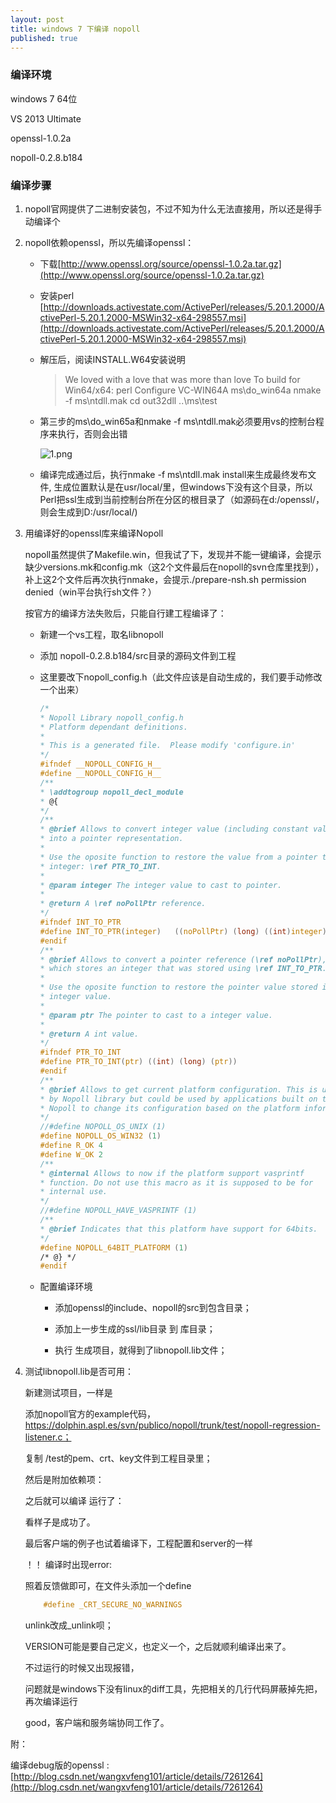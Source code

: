 ```yaml
---
layout: post
title: windows 7 下编译 nopoll
published: true
---
```


### 编译环境 ###

windows 7 64位

VS 2013 Ultimate

openssl-1.0.2a

nopoll-0.2.8.b184

### 编译步骤 ###

1. nopoll官网提供了二进制安装包，不过不知为什么无法直接用，所以还是得手动编译个
2. nopoll依赖openssl，所以先编译openssl：
	- 下载[http://www.openssl.org/source/openssl-1.0.2a.tar.gz](http://www.openssl.org/source/openssl-1.0.2a.tar.gz)
	- 安装perl [http://downloads.activestate.com/ActivePerl/releases/5.20.1.2000/ActivePerl-5.20.1.2000-MSWin32-x64-298557.msi](http://downloads.activestate.com/ActivePerl/releases/5.20.1.2000/ActivePerl-5.20.1.2000-MSWin32-x64-298557.msi)
	- 解压后，阅读INSTALL.W64安装说明
		> We loved with a love that was more than love
		> To build for Win64/x64: 
		> perl Configure VC-WIN64A
		> ms\do_win64a
		> nmake -f ms\ntdll.mak
		> cd out32dll
		> ..\ms\test
	- 第三步的ms\do_win65a和nmake -f ms\ntdll.mak必须要用vs的控制台程序来执行，否则会出错
	
		![1.png](/images/1.png)

	- 编译完成通过后，执行nmake -f ms\ntdll.mak install来生成最终发布文件, 生成位置默认是在usr/local/里，但windows下没有这个目录，所以Perl把ssl生成到当前控制台所在分区的根目录了（如源码在d:/openssl/，则会生成到D:/usr/local/)
    

3. 用编译好的openssl库来编译Nopoll

	nopoll虽然提供了Makefile.win，但我试了下，发现并不能一键编译，会提示缺少versions.mk和config.mk（这2个文件最后在nopoll的svn仓库里找到），补上这2个文件后再次执行nmake，会提示./prepare-nsh.sh permission denied（win平台执行sh文件？）

	按官方的编译方法失败后，只能自行建工程编译了：
    - 新建一个vs工程，取名libnopoll
    - 添加 nopoll-0.2.8.b184/src目录的源码文件到工程
    - 这里要改下nopoll_config.h（此文件应该是自动生成的，我们要手动修改一个出来）

      ```c
      /*
      * Nopoll Library nopoll_config.h
      * Platform dependant definitions.
      *
      * This is a generated file.  Please modify 'configure.in'
      */
      #ifndef __NOPOLL_CONFIG_H__
      #define __NOPOLL_CONFIG_H__
      /**
      * \addtogroup nopoll_decl_module
      * @{
      */
      /**
      * @brief Allows to convert integer value (including constant values)
      * into a pointer representation.
      *
      * Use the oposite function to restore the value from a pointer to a
      * integer: \ref PTR_TO_INT.
      *
      * @param integer The integer value to cast to pointer.
      *
      * @return A \ref noPollPtr reference.
      */
      #ifndef INT_TO_PTR
      #define INT_TO_PTR(integer)   ((noPollPtr) (long) ((int)integer))
      #endif
      /**
      * @brief Allows to convert a pointer reference (\ref noPollPtr),
      * which stores an integer that was stored using \ref INT_TO_PTR.
      *
      * Use the oposite function to restore the pointer value stored in the
      * integer value.
      *
      * @param ptr The pointer to cast to a integer value.
      *
      * @return A int value.
      */
      #ifndef PTR_TO_INT
      #define PTR_TO_INT(ptr) ((int) (long) (ptr))
      #endif
      /**
      * @brief Allows to get current platform configuration. This is used
      * by Nopoll library but could be used by applications built on top of
      * Nopoll to change its configuration based on the platform information.
      */
      //#define NOPOLL_OS_UNIX (1)
      #define NOPOLL_OS_WIN32 (1)
      #define R_OK 4
      #define W_OK 2
      /**
      * @internal Allows to now if the platform support vasprintf
      * function. Do not use this macro as it is supposed to be for
      * internal use.
      */
      //#define NOPOLL_HAVE_VASPRINTF (1)
      /**
      * @brief Indicates that this platform have support for 64bits.
      */
      #define NOPOLL_64BIT_PLATFORM (1)
      /* @} */
      #endif
      ```
    - 配置编译环境

		- 添加openssl的include、nopoll的src到包含目录；

		- 添加上一步生成的ssl/lib目录 到 库目录；
	
		- 执行 生成项目，就得到了libnopoll.lib文件；
	

4. 测试libnopoll.lib是否可用：

	新建测试项目，一样是
    
	添加nopoll官方的example代码，https://dolphin.aspl.es/svn/publico/nopoll/trunk/test/nopoll-regression-listener.c；
    
	复制 /test的pem、crt、key文件到工程目录里；
    
	然后是附加依赖项：
    
	之后就可以编译 运行了：
    
	看样子是成功了。
    
	最后客户端的例子也试着编译下，工程配置和server的一样
    
	！！ 编译时出现error:
    
	照着反馈做即可，在文件头添加一个define 
    
	```c
  		#define _CRT_SECURE_NO_WARNINGS
 	 ```

	unlink改成_unlink呗；
    
	VERSION可能是要自己定义，也定义一个，之后就顺利编译出来了。
    
	不过运行的时候又出现报错，
    
	问题就是windows下没有linux的diff工具，先把相关的几行代码屏蔽掉先把，再次编译运行
    
	good，客户端和服务端协同工作了。

附：

编译debug版的openssl :  [http://blog.csdn.net/wangxvfeng101/article/details/7261264](http://blog.csdn.net/wangxvfeng101/article/details/7261264)